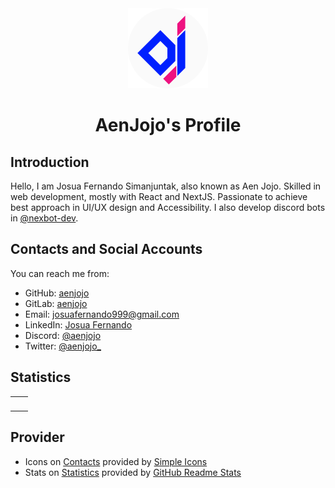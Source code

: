 <div align="center">
  <img src="/assets/AenJojo - Circle.png" alt="" height="128" />
  
  AenJojo's Profile
  =================
</div>

## Introduction
Hello, I am Josua Fernando Simanjuntak, also known as Aen Jojo.
Skilled in web development, mostly with React and NextJS.
Passionate to achieve best approach in UI/UX design and Accessibility.
I also develop discord bots in [@nexbot-dev](https://github.com/nexbot-dev).

## Contacts and Social Accounts
You can reach me from:
* GitHub: [aenjojo](https://github.com/aenjojo)
* GitLab: [aenjojo](https://gitlab.com/aenjojo)
* Email: josuafernando999@gmail.com
* LinkedIn: [Josua Fernando](https://www.linkedin.com/in/aenjojo)
* Discord: [@aenjojo](https://discord.com/users/445789748083163139)
* Twitter: [@aenjojo_](https://www.twitter.com/aenjojo_)

## Statistics
<table>
  <tr>
    <td align="center" style="padding: 0; width: 50%">
      <img
        alt=""
        src="https://aenjojo-ghstats.vercel.app/api?username=aenjojo&count_private=true&show_icons=true&title_color=2080f0&icon_color=2080f0&text_color=92989f&include_all_commits=true&bg_color=00000000&hide_border=true"
        align="center"
        style="padding: 0"
      />
    </td>
    <td>
      <img
        alt=""
        src="https://aenjojo-ghstats.vercel.app/api/top-langs/?username=aenjojo&layout=compact&count_private=true&title_color=2080f0&icon_color=2080f0&text_color=92989f&include_all_commits=true&bg_color=00000000&hide_border=true&langs_count=12&size_weight=0.5&count_weight=0.5"
        align="center"
        style="padding: 0"
      />
    </td>
  </tr>
</table>

## Provider
- Icons on [Contacts](#contacts-and-social-accounts) provided by [Simple Icons]
- Stats on [Statistics](#statistics) provided by [GitHub Readme Stats]

[Simple Icons]:          https://simpleicons.org/
[GitHub Readme Stats]:   https://github.com/anuraghazra/github-readme-stats
